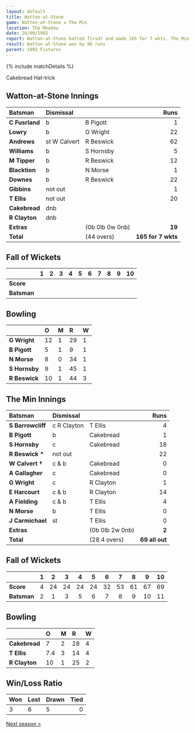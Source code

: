 ```yaml
---
layout: default
title: Watton-at-Stone
game: Watton-at-Stone v The Min
location: The Meadow
date: 20/09/1992
report: Watton-at-Stone batted firsdt and made 165 for 7 wkts. The Min replied with 69 all out
result: Watton-at-Stone won by 96 runs
parent: 1992 Fixtures
---
```


{% include matchDetails %}

Cakebread Hat-trick

## Watton-at-Stone Innings

| Batsman | Dismissal |  | Runs |
|:---|:---|---|---:|
| **C Fusrland** | b | B Pigott | 1 |
| **Lowry** | b | G Wright | 22 |
| **Andrews** | st W Calvert | R Beswick | 62 |
| **Williams** | b | S Hornsby | 5 |
| **M Tipper** | b | R Beswick | 12 |
| **Blacktion** | b | N Morse | 1 |
| **Downes** | b | R Beswick | 22 |
| **Gibbins** | not out |  | 1 |
| **T Ellis** | not out |  | 20 |
| **Cakebread** | dnb |  |  |
| **R Clayton** | dnb |  |  |
| **Extras** | | (0b 0lb 0w 0nb) | **19** |
| **Total** | | (44 overs) | **165 for 7 wkts** |

## Fall of Wickets

| | 1 | 2 | 3 | 4 | 5 | 6 | 7 | 8 | 9 | 10 |
|---|:---:|:---:|:---:|:---:|:---:|:---:|:---:|:---:|:---:|:---:|
| **Score** |  |  |  |  |  |  |  |  |  |  |
| **Batsman** |  |  |  |  |  |  |  |  |  |  |

## Bowling

| | O | M | R | W |
|---|:---|:---|:---|:---|
| **G Wright** | 12 | 1 | 29 | 1 |
| **B Pigott** | 5 | 1 | 9 | 1 |
| **N Morse** | 8 | 0 | 34 | 1 |
| **S Hornsby** | 9 | 1 | 45 | 1 |
| **R Beswick** | 10 | 1 | 44 | 3 |

## The Min Innings

| Batsman | Dismissal |  | Runs |
|:---|:---|---|---:|
| **S Barrowcliff** | c R Clayton | T Ellis | 4 |
| **B Pigott** | b | Cakebread | 1 |
| **S Hornsby** | c | Cakebread | 18 |
| **R Beswick &#42;** | not out |  | 22 |
| **W Calvert &#8224;** | c & b | Cakebread | 0 |
| **A Gallagher** | c | Cakebread | 0 |
| **G Wright** | c | R Clayton | 1 |
| **E Harcourt** | c & b | R Clayton | 14 |
| **A Fielding** | c & b | T Ellis | 4 |
| **N Morse** | b | T Ellis | 0 |
| **J Carmichael** | st | T Ellis | 0 |
| **Extras** | | (0b 0lb 2w 0nb) | **2** |
| **Total** | | (28.4 overs) | **69 all out** |

## Fall of Wickets

| | 1 | 2 | 3 | 4 | 5 | 6 | 7 | 8 | 9 | 10 |
|---|:---:|:---:|:---:|:---:|:---:|:---:|:---:|:---:|:---:|:---:|
| **Score** | 4 | 24 | 24 | 24 | 24 | 32 | 53 | 61 | 67 | 69 |
| **Batsman** | 2 | 1 | 3 | 5 | 6 | 7 | 8 | 9 | 10 | 11 |

## Bowling

| | O | M | R | W |
|---|:---|:---|:---|:---|
| **Cakebread** | 7 | 2 | 28 | 4 |
| **T Ellis** | 7.4 | 3 | 14 | 4 |
| **R Clayton** | 10 | 1 | 25 | 2 |

## Win/Loss Ratio

| Won | Lost | Drawn | Tied |
|:---|:---|:---|---:|
| 3 | 6 | 5 | 0 |

[Next season >](../1993)